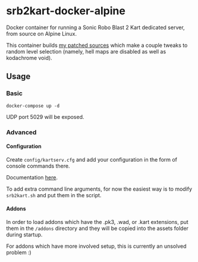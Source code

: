# srb2kart-docker-alpine

Docker container for running a Sonic Robo Blast 2 Kart dedicated server, from source on Alpine Linux.

This container builds [my patched sources](https://github.com/vivlim/Kart-Public) which make a couple tweaks to random level selection (namely, hell maps are disabled as well as kodachrome void).

## Usage

### Basic

`docker-compose up -d`

UDP port 5029 will be exposed.

### Advanced

#### Configuration

Create `config/kartserv.cfg` and add your configuration in the form of console commands there.

Documentation [here](https://wiki.srb2.org/wiki/Console/Variables).

To add extra command line arguments, for now the easiest way is to modify `srb2kart.sh` and put them in the script.

#### Addons

In order to load addons which have the .pk3, .wad, or .kart extensions, put them in the `/addons` directory and they will be copied into the assets folder during startup.

For addons which have more involved setup, this is currently an unsolved problem :)
